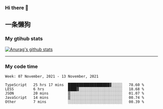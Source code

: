 ### Hi there 👋

## 一条懒狗
<!--
**kiss-me-quickly/kiss-me-quickly** is a ✨ _special_ ✨ repository because its `README.md` (this file) appears on your GitHub profile.

Here are some ideas to get you started:

- 🔭 I’m currently working on ...
- 🌱 I’m currently learning ...
- 👯 I’m looking to collaborate on ...
- 🤔 I’m looking for help with ...
- 💬 Ask me about ...
- 📫 How to reach me: ...
- 😄 Pronouns: ...
- ⚡ Fun fact: ...
-->


### My gtihub stats

[![Anurag's github stats](https://github-readme-stats.vercel.app/api?username=kiss-me-quickly)](https://github.com/anuraghazra/github-readme-stats)

***

### My code time

<!--START_SECTION:waka-->
```text
Week: 07 November, 2021 - 13 November, 2021

TypeScript   25 hrs 17 mins  ███████████████████▓░░░░░   78.60 % 
LESS         6 hrs           ████▓░░░░░░░░░░░░░░░░░░░░   18.68 % 
JSON         20 mins         ▒░░░░░░░░░░░░░░░░░░░░░░░░   01.07 % 
JavaScript   14 mins         ▒░░░░░░░░░░░░░░░░░░░░░░░░   00.74 % 
Other        7 mins          ░░░░░░░░░░░░░░░░░░░░░░░░░   00.39 % 
```
<!--END_SECTION:waka-->
